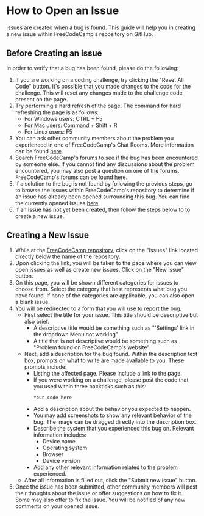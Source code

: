 # How to Open an Issue

Issues are created when a bug is found. This guide will help you in creating a new issue within FreeCodeCamp's repository on GitHub.

## Before Creating an Issue

In order to verify that a bug has been found, please do the following:

1. If you are working on a coding challenge, try clicking the "Reset All Code" button. It's possible that you made changes to the code for the challenge. This will reset any changes made to the challenge code present on the page.
2. Try performing a hard refresh of the page. The command for hard refreshing the page is as follows:
   - For Windows users: CTRL + F5
   - For Mac users: Command + Shift + R
   - For Linux users: F5
3. You can ask other community members about the problem you experienced in one of FreeCodeCamp's Chat Rooms. More information can be found [here](https://forum.freecodecamp.org/t/how-to-get-help-on-gitter/19130).
4. Search FreeCodeCamp's forums to see if the bug has been encountered by someone else. If you cannot find any discussions about the problem encountered, you may also post a question on one of the forums. FreeCodeCamp's forums can be found [here](https://forum.freecodecamp.org/).
5. If a solution to the bug is not found by following the previous steps, go to browse the issues within FreeCodeCamp's repository to determine if an issue has already been opened surrounding this bug. You can find the currently opened issues [here](https://github.com/freeCodeCamp/freeCodeCamp/issues).
6. If an issue has not yet been created, then follow the steps below to to create a new issue.

## Creating a New Issue

1. While at the [FreeCodeCamp repository](https://github.com/freeCodeCamp/freeCodeCamp), click on the "Issues" link located directly below the name of the repository.
2. Upon clicking the link, you will be taken to the page where you can view open issues as well as create new issues. Click on the "New issue" button.
3. On this page, you will be shown different categories for issues to choose from. Select the category that best represents what bug you have found. If none of the categories are applicable, you can also open a blank issue.
4. You will be redirected to a form that you will use to report the bug.
   - First select the title for your issue. This title should be descriptive but also brief.
     - A descriptive title would be something such as "'Settings' link in the dropdown Menu not working"
     - A title that is not descriptive would be something such as "Problem found on FreeCodeCamp's website"
   - Next, add a description for the bug found. Within the description text box, prompts on what to write are made available to you. These prompts include:
     - Listing the affected page. Please include a link to the page.
     - If you were working on a challenge, please post the code that you used within three backticks such as this:
       ```
       Your code here
       ```
     - Add a description about the behavior you expected to happen.
     - You may add screenshots to show any relevant behavior of the bug. The image can be dragged directly into the description box.
     - Describe the system that you experienced this bug on. Relevant information includes:
       - Device name
       - Operating system
       - Browser
       - Device version
     - Add any other relevant information related to the problem experienced.
   - After all information is filled out, click the "Submit new issue" button.
5. Once the issue has been submitted, other community members will post their thoughts about the issue or offer suggestions on how to fix it. Some may also offer to fix the issue. You will be notified of any new comments on your opened issue.
